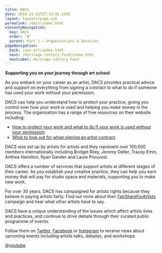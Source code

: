 ```yaml
---
title: DACS
date: 2019-11-21T17:14:51.234Z
layout: layouts/page.njk
permalink: /dacs/index.html
eleventyNavigation:
  key: DACS
  order: '4'
  parent: Part 2 – Organisations & Services
pageNavigation:
  back: /own-art/index.html
  next: /heritage-lottery-fund/index.html
  nextLabel: Heritage Lottery Fund
---
```

**Supporting you on your journey through art school**

As you embark on your career as an artist, DACS provides practical advice and support on everything from signing a contract to what to do if someone has used your work without your permission. 

DACS can help you understand how to protect your practice, giving you control over how your work is used and helping you make money in the process. The organisation has a range of free resources on their website including:

* [How to protect your work and what to do if your work is used without your permission](https://www.dacs.org.uk/https://www.dacs.org.uk/).
* [What to look out for when signing an artist contract](https://www.dacs.org.uk/latest-news/copyright-uncovered-a-deeper-look-at-artists%E2%80%99-cont?category=For+Artists&amp;title=N).

DACS was set up by artists for artists and they represent over 100,000 members internationally including Bridget Riley, Jeremy Deller, Tracey Emin, Anthea Hamilton, Ryan Gander and Laure Prouvost. 

DACS offers a number of services that support artists at different stages of their career. As you establish your creative practice, they can help you earn money that will pay for studio space and materials, supporting you to make new work.

For over 30 years, DACS has campaigned for artists rights because they believe in paying artists fairly. Find out more about their [FairShareForArtists](https://fairshareforartists.org/) campaign and hear what other artists have to say.

DACS have a unique understanding of the issues which affect artists lives and practices, and continue to drive debate through their curated public programme of events.

Follow them on [Twitter](http://twitter.com/@DACSforArtists), [Facebook](https://www.facebook.com/DACSforArtists) or [Instagram](http://instagram.com/@DACSforArtists) to receive news about upcoming events including artists talks, debates, and workshops.

@[youtube](w72p9h4zJkw "Fair Share For Artists: In the artists' words")
